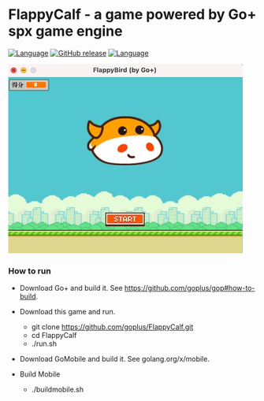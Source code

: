 FlappyCalf - a game powered by Go+ spx game engine
=========

[![Language](https://img.shields.io/badge/language-Go+-blue.svg)](https://github.com/goplus/gop)
[![GitHub release](https://img.shields.io/github/v/tag/goplus/FlappyCalf.svg?label=release)](https://github.com/goplus/FlappyCalf/releases)
[![Language](https://img.shields.io/badge/game_engine-spx-green.svg)](https://github.com/goplus/spx)

![Screen Shot](res/FlappyCalf.jpg)

### How to run

- Download Go+ and build it. See https://github.com/goplus/gop#how-to-build.
- Download this game and run.
  * git clone https://github.com/goplus/FlappyCalf.git
  * cd FlappyCalf
  * ./run.sh

- Download GoMobile and build it. See golang.org/x/mobile.
- Build Mobile
  * ./buildmobile.sh

